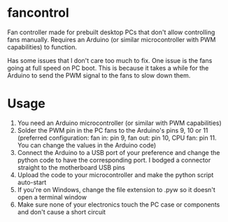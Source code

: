 # fancontrol
Fan controller made for prebuilt desktop PCs that don't allow controlling fans manually. Requires an Arduino (or similar microcontroller with PWM capabilities) to function.

Has some issues that I don't care too much to fix. One issue is the fans going at full speed on PC boot. This is because it takes a while for the Arduino to send the PWM signal to the fans to slow down them.

# Usage
1. You need an Arduino microcontroller (or similar with PWM capabilities)
2. Solder the PWM pin in the PC fans to the Arduino's pins 9, 10 or 11 (preferred configuration: fan in: pin 9, fan out: pin 10, CPU fan: pin 11. You can change the values in the Arduino code)
3. Connect the Arduino to a USB port of your preference and change the python code to have the corresponding port. I bodged a connector straight to the motherboard USB pins
4. Upload the code to your microcontroller and make the python script auto-start
5. If you're on Windows, change the file extension to .pyw so it doesn't open a terminal window
6. Make sure none of your electronics touch the PC case or components and don't cause a short circuit
